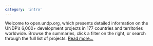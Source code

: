 ```yaml
---
category: 'intro'
---
```


<div>
<p class='heading-title'>
Welcome to open.undp.org, which presents detailed information on the UNDP’s 6,000+ development projects in 177 countries and territories worldwide. Browse the summaries, click a filter on the right, or search through the full list of projects. <a href='#about/open'>Read more...</a>
</p>
</div>

